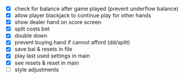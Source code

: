 - [x] check for balance after game played (prevent underflow balance)
- [x] allow player blackjack to continue play for other hands
- [x] show dealer hand on score screen
- [x] split costs bet
- [x] double down
- [x] prevent buying hand if cannot afford (dd/split)
- [x] save bal & resets in file
- [x] play last used settings in main
- [x] see resets & reset in main
- [ ] style adjustments
